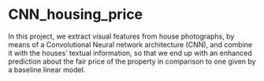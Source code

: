 # CNN_housing_price
In this project, we extract visual features from house photographs, by means of a Convolutional Neural network architecture (CNN), and combine it with the houses’ textual information, so that we end up with an enhanced prediction about the fair price of the property in comparison to one given by a baseline linear model.
